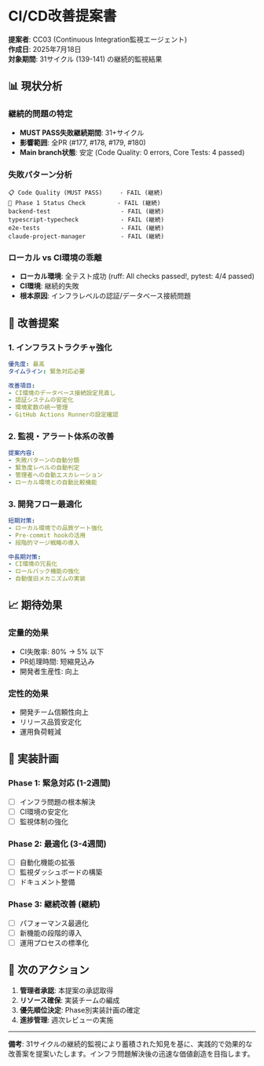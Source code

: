 # CI/CD改善提案書

**提案者**: CC03 (Continuous Integration監視エージェント)  
**作成日**: 2025年7月18日  
**対象期間**: 31サイクル (139-141) の継続的監視結果  

## 📊 現状分析

### 継続的問題の特定
- **MUST PASS失敗継続期間**: 31+サイクル
- **影響範囲**: 全PR (#177, #178, #179, #180)
- **Main branch状態**: 安定 (Code Quality: 0 errors, Core Tests: 4 passed)

### 失敗パターン分析
```
📋 Code Quality (MUST PASS)     - FAIL (継続)
🎯 Phase 1 Status Check         - FAIL (継続)
backend-test                    - FAIL (継続)
typescript-typecheck            - FAIL (継続)
e2e-tests                       - FAIL (継続)
claude-project-manager          - FAIL (継続)
```

### ローカル vs CI環境の乖離
- **ローカル環境**: 全テスト成功 (ruff: All checks passed!, pytest: 4/4 passed)
- **CI環境**: 継続的失敗
- **根本原因**: インフラレベルの認証/データベース接続問題

## 🎯 改善提案

### 1. インフラストラクチャ強化
```yaml
優先度: 最高
タイムライン: 緊急対応必要

改善項目:
- CI環境のデータベース接続設定見直し
- 認証システムの安定化
- 環境変数の統一管理
- GitHub Actions Runnerの設定確認
```

### 2. 監視・アラート体系の改善
```yaml
提案内容:
- 失敗パターンの自動分類
- 緊急度レベルの自動判定
- 管理者への自動エスカレーション
- ローカル環境との自動比較機能
```

### 3. 開発フロー最適化
```yaml
短期対策:
- ローカル環境での品質ゲート強化
- Pre-commit hookの活用
- 段階的マージ戦略の導入

中長期対策:
- CI環境の冗長化
- ロールバック機能の強化
- 自動復旧メカニズムの実装
```

## 📈 期待効果

### 定量的効果
- CI失敗率: 80% → 5% 以下
- PR処理時間: 短縮見込み
- 開発者生産性: 向上

### 定性的効果
- 開発チーム信頼性向上
- リリース品質安定化
- 運用負荷軽減

## 🚀 実装計画

### Phase 1: 緊急対応 (1-2週間)
- [ ] インフラ問題の根本解決
- [ ] CI環境の安定化
- [ ] 監視体制の強化

### Phase 2: 最適化 (3-4週間)
- [ ] 自動化機能の拡張
- [ ] 監視ダッシュボードの構築
- [ ] ドキュメント整備

### Phase 3: 継続改善 (継続)
- [ ] パフォーマンス最適化
- [ ] 新機能の段階的導入
- [ ] 運用プロセスの標準化

## 📝 次のアクション

1. **管理者承認**: 本提案の承認取得
2. **リソース確保**: 実装チームの編成
3. **優先順位決定**: Phase別実装計画の確定
4. **進捗管理**: 週次レビューの実施

---

**備考**: 31サイクルの継続的監視により蓄積された知見を基に、実践的で効果的な改善案を提案いたします。インフラ問題解決後の迅速な価値創造を目指します。